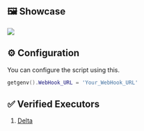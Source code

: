 ## 🖼️ Showcase
![](https://i.ibb.co.com/6R0syD5k/20250216-171337.jpg)

## ⚙️ Configuration
You can configure the script using this.
```lua
getgenv().WebHook_URL = 'Your_WebHook_URL'
```

## ✅ Verified Executors
1. [Delta](https://deltaexploits.gg/)
